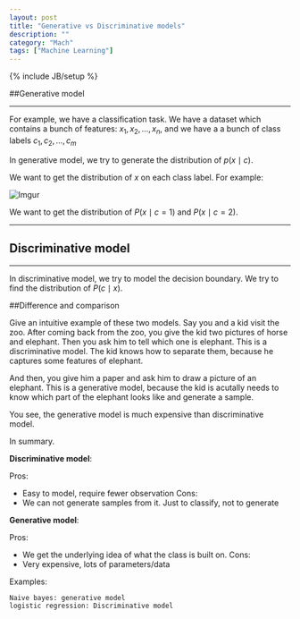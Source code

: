 ```yaml
---
layout: post
title: "Generative vs Discriminative models"
description: ""
category: "Mach"
tags: ["Machine Learning"]
---
```

{% include JB/setup %}

<!--more-->

##Generative model 

---

For example, we have a classification task. We have a dataset which contains a bunch of features:
$x_1, x_2, \dots, x_n$, and we have a a bunch of class labels $c_1, c_2, \dots, c_m$

In generative model, we try to generate the distribution of $p(x \mid c)$.

We want to get the distribution of $x$ on each class label. For example:

![Imgur](http://i.imgur.com/BGFVgNl.png?1)

We want to get the distribution of $P(x \mid c=1)$ and $P(x \mid c=2)$. 


---

## Discriminative model 

---

In discriminative model, we try to model the decision boundary. We try to find the 
distribution of $P(c \mid x)$.

##Difference and comparison

Give an intuitive example of these two models. Say you and a kid visit the zoo. After coming back from
the zoo, you give the kid two pictures of horse and elephant. Then you ask him to tell which one is 
elephant. This is a discriminative model. The kid knows how to separate them, because he captures some 
features of elephant.

And then, you give him a paper and ask him to draw a picture of an elephant. This is a generative model,
because the kid is acutally needs to know which part of the elephant looks like and generate a sample.

You see, the generative model is much expensive than discriminative model.

In summary.

**Discriminative model**:

Pros:
  + Easy to model, require fewer observation
Cons:
  + We can not generate samples from it. Just to classify, not to generate 

**Generative model**:

Pros:
  + We get the underlying idea of what the class is built on.
Cons:
  + Very expensive, lots of parameters/data

Examples:

	Naive bayes: generative model 
	logistic regression: Discriminative model
